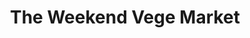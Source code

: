 ---
title: "The Weekend Vege Market"
url: /christchurch/the-weekend-vege-market/
shop: Gemüse & Obst
---